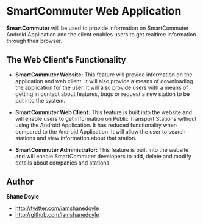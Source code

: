 SmartCommuter Web Application
=================

**SmartCommuter** will be used to provide information on SmartCommuter Android Application and the client enables users to get realtime information through their browser.

The Web Client's Functionality
-------

* **SmartCommuter Website:** This feature will provide information on the application and web client. It will also provide a means of downloading the application for the user. It will also provide users with a means of getting in contact about features, bugs or request a new station to be put into the system.

* **SmartCommuter Web Client:** This feature is built into the website and will enable users to get information on Public Transport Stations without using the Android Application. It has reduced functionality when compared to the Android Application. It will allow the user to search stations and view information about that station.

* **SmartCommuter Administrator:** This feature is built into the website and will enable SmartCommuter developers to add, delete and modify details about companies and stations.

Author
-------

**Shane Doyle**

+ http://twitter.com/iamshanedoyle
+ http://github.com/iamshanedoyle

